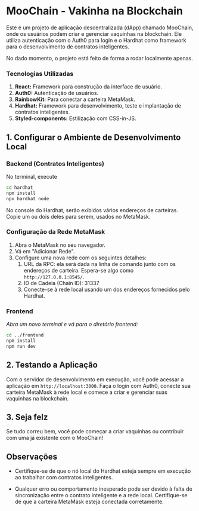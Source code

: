 # MooChain - Vakinha na Blockchain

Este é um projeto de aplicação descentralizada (dApp) chamado MooChain, onde os usuários podem criar e gerenciar vaquinhas na blockchain. Ele utiliza autenticação com o Auth0 para login e o Hardhat como framework para o desenvolvimento de contratos inteligentes.

No dado momento, o projeto está feito de forma a rodar localmente apenas.

### Tecnologias Utilizadas

1. **React:** Framework para construção da interface de usuário.
2. **Auth0:** Autenticação de usuários.
3. **RainbowKit:** Para conectar a carteira MetaMask.
4. **Hardhat:** Framework para desenvolvimento, teste e implantação de contratos inteligentes.
5. **Styled-components:** Estilização com CSS-in-JS.

## 1. Configurar o Ambiente de Desenvolvimento Local

### Backend (Contratos Inteligentes)

No terminal, execute

```bash
cd hardhat
npm install
npx hardhat node
```

No console do Hardhat, serão exibidos vários endereços de carteiras. Copie um ou dois deles para serem, usados no MetaMask.

### Configuração da Rede MetaMask

1. Abra o MetaMask no seu navegador.
2. Vá em "Adicionar Rede".
3. Configure uma nova rede com os seguintes detalhes:
   1. URL da RPC: ela será dada na linha de comando junto com os endereços de carteira. Espera-se algo como `http://127.0.0.1:8545/`.
   2. ID de Cadeia (Chain ID): 31337
   3. Conecte-se à rede local usando um dos endereços fornecidos pelo Hardhat.

### Frontend

_Abra um novo terminal e vá para o diretório frontend:_

```bash
cd ../frontend
npm install
npm run dev
```

## 2. Testando a Aplicação

Com o servidor de desenvolvimento em execução, você pode acessar a aplicação em `http://localhost:3000`. Faça o login com Auth0, conecte sua carteira MetaMask à rede local e comece a criar e gerenciar suas vaquinhas na blockchain.

## 3. Seja felz

Se tudo correu bem, você pode começar a criar vaquinhas ou contribuir com uma já existente com o MooChain!

## Observações

- Certifique-se de que o nó local do Hardhat esteja sempre em execução ao trabalhar com contratos inteligentes.

- Qualquer erro ou comportamento inesperado pode ser devido à falta de sincronização entre o contrato inteligente e a rede local. Certifique-se de que a carteira MetaMask esteja conectada corretamente.
